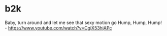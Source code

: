 b2k
===

Baby, turn around and let me see that sexy motion go Hump, Hump, Hump! - https://www.youtube.com/watch?v=CgiX53hjAPc
